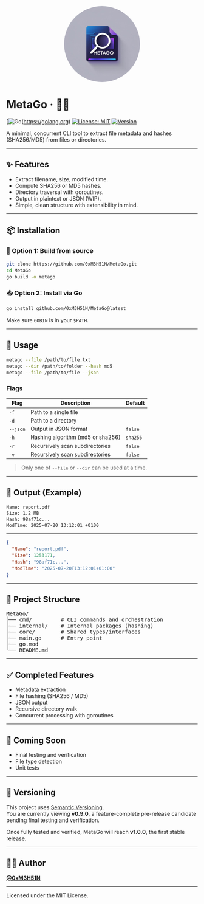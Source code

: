 <p align="center">
  <img src="assets/logo.png" alt="MetaGo Logo" width="200" style="border-radius: 50%;" />
</p>

# MetaGo · 🧰📁

[![Go](https://img.shields.io/badge/Go-1.24.2-00ADD8?logo=go])(https://golang.org)
[![License: MIT](https://img.shields.io/badge/License-MIT-yellow.svg)](LICENSE)
[![Version](https://img.shields.io/badge/version-v0.9.0-yellowgreen)]()

A minimal, concurrent CLI tool to extract file metadata and hashes (SHA256/MD5) from files or directories.

---

## ✨ Features

- Extract filename, size, modified time.
- Compute SHA256 or MD5 hashes.
- Directory traversal with goroutines.
- Output in plaintext or JSON (WIP).
- Simple, clean structure with extensibility in mind.

---

## 📦 Installation

### 🔧 Option 1: Build from source

```bash
git clone https://github.com/0xM3H51N/MetaGo.git
cd MetaGo
go build -o metago
```

### 📥 Option 2: Install via Go

```bash
go install github.com/0xM3H51N/MetaGo@latest
```

Make sure `GOBIN` is in your `$PATH`.

---

## 🚀 Usage

```bash
metago --file /path/to/file.txt
metago --dir /path/to/folder --hash md5
metago --file /path/to/file --json
```

### Flags

| Flag       | Description                         | Default  |
|------------|-------------------------------------|----------|
| `-f`       | Path to a single file               |          |
| `-d`       | Path to a directory                 |          |
| `--json`   | Output in JSON format               | `false`  |
| `-h`       | Hashing algorithm (md5 or sha256)   | `sha256` |
| `-r`       | Recursively scan subdirectories     | `false`  |
| `-v`       | Recursively scan subdirectories     | `false`  |

> Only one of `--file` or `--dir` can be used at a time.

---

## 🧪 Output (Example)

```
Name: report.pdf
Size: 1.2 MB
Hash: 98af71c...
ModTime: 2025-07-20 13:12:01 +0100
```

---

```json
{
  "Name": "report.pdf",
  "Size": 1253171,
  "Hash": "98af71c...",
  "ModTime": "2025-07-20T13:12:01+01:00"
}
```
---

## 📁 Project Structure

<pre>
MetaGo/
├── cmd/         # CLI commands and orchestration
├── internal/    # Internal packages (hashing)
├── core/        # Shared types/interfaces
├── main.go      # Entry point
├── go.mod
└── README.md
</pre>

---

## ✅ Completed Features

- Metadata extraction
- File hashing (SHA256 / MD5)
- JSON output
- Recursive directory walk
- Concurrent processing with goroutines

---

## 🧪 Coming Soon
- Final testing and verification
- File type detection
- Unit tests

---

## 🔖 Versioning

This project uses [Semantic Versioning](https://semver.org/).  
You are currently viewing **v0.9.0**, a feature-complete pre-release candidate pending final testing and verification.  

Once fully tested and verified, MetaGo will reach **v1.0.0**, the first stable release.

---

## 🧑‍💻 Author

**[@0xM3H51N](https://github.com/0xM3H51N)**

---

Licensed under the MIT License.
